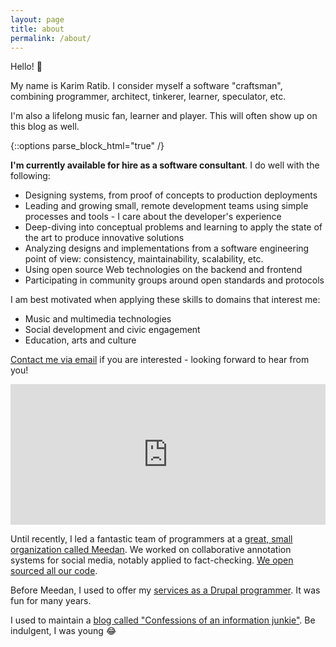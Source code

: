 ```yaml
---
layout: page
title: about
permalink: /about/
---
```


Hello! :wave:

My name is Karim Ratib. I consider myself a software "craftsman", combining programmer, architect, tinkerer, learner, speculator, etc.

I'm also a lifelong music fan, learner and player. This will often show up on this blog as well.

{::options parse_block_html="true" /}
<div class="emphasis">
<strong>I'm currently available for hire as a software consultant</strong>. I do well with the following:

- Designing systems, from proof of concepts to production deployments
- Leading and growing small, remote development teams using simple processes and tools - I care about the developer's experience
- Deep-diving into conceptual problems and learning to apply the state of the art to produce innovative solutions
- Analyzing designs and implementations from a software engineering point of view: consistency, maintainability, scalability, etc.
- Using open source Web technologies on the backend and frontend
- Participating in community groups around open standards and protocols

I am best motivated when applying these skills to domains that interest me:

- Music and multimedia technologies
- Social development and civic engagement
- Education, arts and culture

[Contact me via email](mailto:karim.ratib@gmail.com) if you are interested - looking forward to hear from you!
</div>

<iframe src="https://github.com/sponsors/infojunkie/card" title="Sponsor infojunkie" height="225" width="100%" style="border: 0;"></iframe>

Until recently, I led a fantastic team of programmers at a [great, small organization called Meedan](https://meedan.com). We worked on collaborative annotation systems for social media, notably applied to fact-checking. [We open sourced all our code](https://github.com/meedan).

Before Meedan, I used to offer my [services as a Drupal programmer](http://thereisamoduleforthat.com). It was fun for many years.

I used to maintain a [blog called "Confessions of an information junkie"](http://infojunkie.karimratib.me). Be indulgent, I was young :joy:

